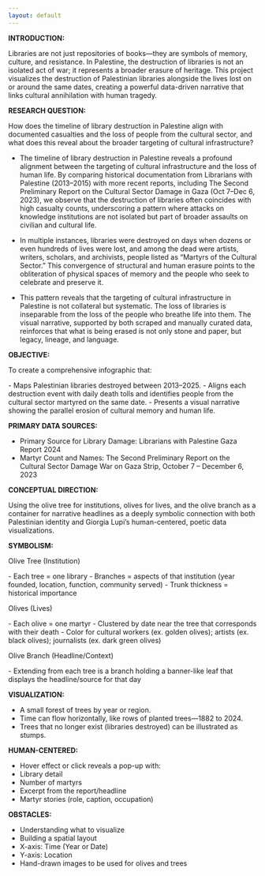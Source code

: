 ```yaml
---
layout: default
---
```


**INTRODUCTION:** <p>Libraries are not just repositories of books—they are symbols of memory, culture, and resistance. In Palestine, the destruction of libraries is not an isolated act of war; it represents a broader erasure of heritage. This project visualizes the destruction of Palestinian libraries alongside the lives lost on or around the same dates, creating a powerful data-driven narrative that links cultural annihilation with human tragedy.</p>

**RESEARCH QUESTION:** <p>How does the timeline of library destruction in Palestine align with documented casualties and the loss of people from the cultural sector, and what does this reveal about the broader targeting of cultural infrastructure?</p>
- The timeline of library destruction in Palestine reveals a profound alignment between the targeting of cultural infrastructure and the loss of human life. By comparing historical documentation from Librarians with Palestine (2013–2015) with more recent reports, including The Second Preliminary Report on the Cultural Sector Damage in Gaza (Oct 7–Dec 6, 2023), we observe that the destruction of libraries often coincides with high casualty counts, underscoring a pattern where attacks on knowledge institutions are not isolated but part of broader assaults on civilian and cultural life.</p>
- In multiple instances, libraries were destroyed on days when dozens or even hundreds of lives were lost, and among the dead were artists, writers, scholars, and archivists, people listed as “Martyrs of the Cultural Sector.” This convergence of structural and human erasure points to the obliteration of physical spaces of memory and the people who seek to celebrate and preserve it.</p> 
- This pattern reveals that the targeting of cultural infrastructure in Palestine is not collateral but systematic. The loss of libraries is inseparable from the loss of the people who breathe life into them. The visual narrative, supported by both scraped and manually curated data, reinforces that what is being erased is not only stone and paper, but legacy, lineage, and language.</p>

**OBJECTIVE:**
<p>To create a comprehensive infographic that:</p>
- Maps Palestinian libraries destroyed between 2013–2025. 
- Aligns each destruction event with daily death tolls and identifies people from the cultural sector martyred on the same date. 
- Presents a visual narrative showing the parallel erosion of cultural memory and human life.

**PRIMARY DATA SOURCES:**
- Primary Source for Library Damage: Librarians with Palestine Gaza Report 2024
- Martyr Count and Names: The Second Preliminary Report on the Cultural Sector Damage War on Gaza Strip, October 7 – December 6, 2023

**CONCEPTUAL DIRECTION:**
<p>Using the olive tree for institutions, olives for lives, and the olive branch as a container for narrative headlines as a deeply symbolic connection with both Palestinian identity and Giorgia Lupi’s human-centered, poetic data visualizations.</p>

**SYMBOLISM:**
<p>Olive Tree (Institution)</p>
- Each tree = one library 
- Branches = aspects of that institution (year founded, location, function, community served) 
- Trunk thickness = historical importance
<p>Olives (Lives)</p>
- Each olive = one martyr 
- Clustered by date near the tree that corresponds with their death 
- Color for cultural workers (ex. golden olives); artists (ex. black olives); journalists (ex. dark green olives)
<p>Olive Branch (Headline/Context)</p>
- Extending from each tree is a branch holding a banner-like leaf that displays the headline/source for that day

**VISUALIZATION:**
- A small forest of trees by year or region.
- Time can flow horizontally, like rows of planted trees—1882 to 2024.
- Trees that no longer exist (libraries destroyed) can be illustrated as stumps.

**HUMAN-CENTERED:**
- Hover effect or click reveals a pop-up with: 
- Library detail 
- Number of martyrs
- Excerpt from the report/headline
- Martyr stories (role, caption, occupation)

**OBSTACLES:** 
- Understanding what to visualize
- Building a spatial layout
- X-axis: Time (Year or Date) 
- Y-axis: Location 
- Hand-drawn images to be used for olives and trees
